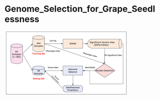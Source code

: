 # Genome_Selection_for_Grape_Seedlessness

<img src="https://github.com/Immortal2333/Genome_Selection_for_Grape_Seedlessness/blob/main/Main%20Workflow.png" align="center" width="80%">
